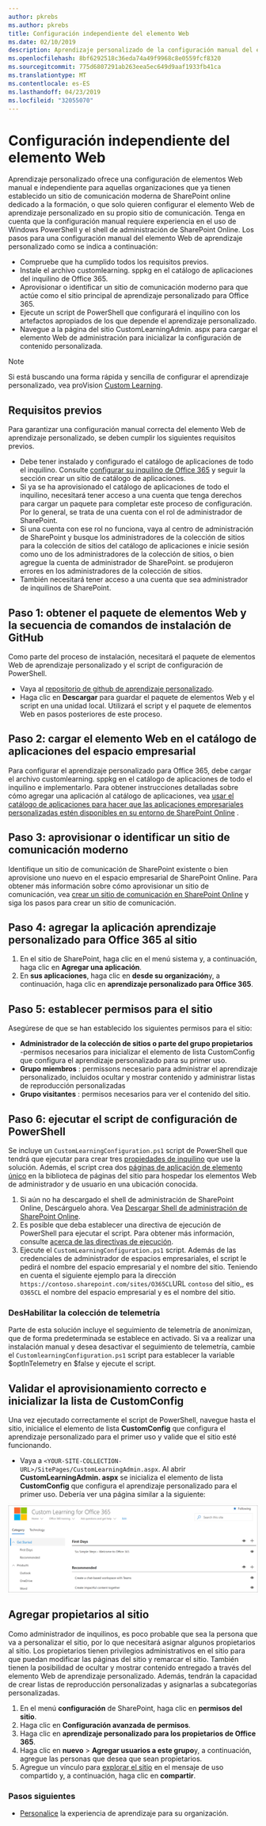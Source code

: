 ```yaml
---
author: pkrebs
ms.author: pkrebs
title: Configuración independiente del elemento Web
ms.date: 02/10/2019
description: Aprendizaje personalizado de la configuración manual del elemento Web de Office 365
ms.openlocfilehash: 8bf6292518c36eda74a49f9968c8e0559fcf8320
ms.sourcegitcommit: 775d6807291ab263eea5ec649d9aaf1933fb41ca
ms.translationtype: MT
ms.contentlocale: es-ES
ms.lasthandoff: 04/23/2019
ms.locfileid: "32055070"
---
```

# <a name="stand-alone-web-part-setup"></a>Configuración independiente del elemento Web

Aprendizaje personalizado ofrece una configuración de elementos Web manual e independiente para aquellas organizaciones que ya tienen establecido un sitio de comunicación moderna de SharePoint online dedicado a la formación, o que solo quieren configurar el elemento Web de aprendizaje personalizado en su propio sitio de comunicación. Tenga en cuenta que la configuración manual requiere experiencia en el uso de Windows PowerShell y el shell de administración de SharePoint Online. Los pasos para una configuración manual del elemento Web de aprendizaje personalizado como se indica a continuación:

- Compruebe que ha cumplido todos los requisitos previos.
- Instale el archivo customlearning. sppkg en el catálogo de aplicaciones del inquilino de Office 365.
- Aprovisionar o identificar un sitio de comunicación moderno para que actúe como el sitio principal de aprendizaje personalizado para Office 365.
- Ejecute un script de PowerShell que configurará el inquilino con los artefactos apropiados de los que depende el aprendizaje personalizado.
- Navegue a la página del sitio CustomLearningAdmin. aspx para cargar el elemento Web de administración para inicializar la configuración de contenido personalizada.

> [!NOTE]
> Si está buscando una forma rápida y sencilla de configurar el aprendizaje personalizado, vea proVision [Custom Learning](custom_provision.md).

## <a name="prerequisites"></a>Requisitos previos
Para garantizar una configuración manual correcta del elemento Web de aprendizaje personalizado, se deben cumplir los siguientes requisitos previos. 

- Debe tener instalado y configurado el catálogo de aplicaciones de todo el inquilino. Consulte [configurar su inquilino de Office 365](https://docs.microsoft.com/en-us/sharepoint/dev/spfx/set-up-your-developer-tenant#create-app-catalog-site) y seguir la sección crear un sitio de catálogo de aplicaciones. 
- Si ya se ha aprovisionado el catálogo de aplicaciones de todo el inquilino, necesitará tener acceso a una cuenta que tenga derechos para cargar un paquete para completar este proceso de configuración. Por lo general, se trata de una cuenta con el rol de administrador de SharePoint. 
- Si una cuenta con ese rol no funciona, vaya al centro de administración de SharePoint y busque los administradores de la colección de sitios para la colección de sitios del catálogo de aplicaciones e inicie sesión como uno de los administradores de la colección de sitios, o bien agregue la cuenta de administrador de SharePoint. se produjeron errores en los administradores de la colección de sitios. 
- También necesitará tener acceso a una cuenta que sea administrador de inquilinos de SharePoint.

## <a name="step-1---get-the-web-part-package-and-setup-script-from-github"></a>Paso 1: obtener el paquete de elementos Web y la secuencia de comandos de instalación de GitHub
Como parte del proceso de instalación, necesitará el paquete de elementos Web de aprendizaje personalizado y el script de configuración de PowerShell.

- Vaya al [repositorio de github de aprendizaje personalizado](https://github.com/pnp/custom-learning-office-365).
- Haga clic en **Descargar** para guardar el paquete de elementos Web y el script en una unidad local. Utilizará el script y el paquete de elementos Web en pasos posteriores de este proceso.

## <a name="step-2---upload-the-web-part-to-the-tenant-app-catalog"></a>Paso 2: cargar el elemento Web en el catálogo de aplicaciones del espacio empresarial
Para configurar el aprendizaje personalizado para Office 365, debe cargar el archivo customlearning. sppkg en el catálogo de aplicaciones de todo el inquilino e implementarlo. Para obtener instrucciones detalladas sobre cómo agregar una aplicación al catálogo de aplicaciones, vea [usar el catálogo de aplicaciones para hacer que las aplicaciones empresariales personalizadas estén disponibles en su entorno de SharePoint Online](https://docs.microsoft.com/en-us/sharepoint/use-app-catalog) .

## <a name="step-3---provisionidentify-a-modern-communication-site"></a>Paso 3: aprovisionar o identificar un sitio de comunicación moderno
Identifique un sitio de comunicación de SharePoint existente o bien aprovisione uno nuevo en el espacio empresarial de SharePoint Online. Para obtener más información sobre cómo aprovisionar un sitio de comunicación, vea [crear un sitio de comunicación en SharePoint Online](https://support.office.com/en-us/article/create-a-communication-site-in-sharepoint-online-7fb44b20-a72f-4d2c-9173-fc8f59ba50eb) y siga los pasos para crear un sitio de comunicación.

## <a name="step-4---add-the-custom-learning-for-office-365-app-to-the-site"></a>Paso 4: agregar la aplicación aprendizaje personalizado para Office 365 al sitio

1. En el sitio de SharePoint, haga clic en el menú sistema y, a continuación, haga clic en **Agregar una aplicación**. 
2. En **sus aplicaciones**, haga clic en **desde su organización**y, a continuación, haga clic en **aprendizaje personalizado para Office 365**. 

## <a name="step-5---set-permissions-for-the-site"></a>Paso 5: establecer permisos para el sitio
Asegúrese de que se han establecido los siguientes permisos para el sitio:
- **Administrador de la colección de sitios o parte del grupo propietarios** -permisos necesarios para inicializar el elemento de lista CustomConfig que configura el aprendizaje personalizado para su primer uso. 
- **Grupo miembros** : permissons necesario para administrar el aprendizaje personalizado, incluidos ocultar y mostrar contenido y administrar listas de reproducción personalizadas
- **Grupo visitantes** : permisos necesarios para ver el contenido del sitio. 

## <a name="step-6--execute-powershell-configuration-script"></a>Paso 6: ejecutar el script de configuración de PowerShell
Se incluye un `CustomLearningConfiguration.ps1` script de PowerShell que tendrá que ejecutar para crear tres [propiedades de inquilino](https://docs.microsoft.com/en-us/sharepoint/dev/spfx/tenant-properties) que use la solución. Además, el script crea dos [páginas de aplicación de elemento único](https://docs.microsoft.com/en-us/sharepoint/dev/spfx/web-parts/single-part-app-pages) en la biblioteca de páginas del sitio para hospedar los elementos Web de administrador y de usuario en una ubicación conocida.

1. Si aún no ha descargado el shell de administración de SharePoint Online, Descárguelo ahora. Vea [Descargar Shell de administración de SharePoint Online](https://go.microsoft.com/fwlink/p/?LinkId=255251).
2. Es posible que deba establecer una directiva de ejecución de PowerShell para ejecutar el script. Para obtener más información, consulte [acerca de las directivas de ejecución](https://docs.microsoft.com/en-us/powershell/module/microsoft.powershell.core/about/about_execution_policies?view=powershell-6).
3. Ejecute el `CustomLearningConfiguration.ps1` script. Además de las credenciales de administrador de espacios empresariales, el script le pedirá el nombre del espacio empresarial y el nombre del sitio. Teniendo en cuenta el siguiente ejemplo para la dirección `https://contoso.sharepoint.com/sites/O365CL`URL `contoso` del sitio,, es `O365CL` el nombre del espacio empresarial y es el nombre del sitio. 

### <a name="disabling-telemetry-collection"></a>DesHabilitar la colección de telemetría
Parte de esta solución incluye el seguimiento de telemetría de anonimizan, que de forma predeterminada se establece en activado. Si va a realizar una instalación manual y desea desactivar el seguimiento de telemetría, cambie el `CustomlearningConfiguration.ps1` script para establecer la variable $optInTelemetry en $false y ejecute el script.

## <a name="validate-provisioning-success-and-initialize-the-customconfig-list"></a>Validar el aprovisionamiento correcto e inicializar la lista de CustomConfig

Una vez ejecutado correctamente el script de PowerShell, navegue hasta el sitio, inicialice el elemento de lista **CustomConfig** que configura el aprendizaje personalizado para el primer uso y valide que el sitio esté funcionando.

- Vaya a `<YOUR-SITE-COLLECTION-URL>/SitePages/CustomLearningAdmin.aspx`. Al abrir **CustomLearningAdmin. aspx** se inicializa el elemento de lista **CustomConfig** que configura el aprendizaje personalizado para el primer uso. Debería ver una página similar a la siguiente:

![CG-adminapppage. png](media/cg-adminapppage.png)

## <a name="add-owners-to-site"></a>Agregar propietarios al sitio
Como administrador de inquilinos, es poco probable que sea la persona que va a personalizar el sitio, por lo que necesitará asignar algunos propietarios al sitio. Los propietarios tienen privilegios administrativos en el sitio para que puedan modificar las páginas del sitio y remarcar el sitio. También tienen la posibilidad de ocultar y mostrar contenido entregado a través del elemento Web de aprendizaje personalizado. Además, tendrán la capacidad de crear listas de reproducción personalizadas y asignarlas a subcategorías personalizadas.  

1. En el menú **configuración** de SharePoint, haga clic en **permisos del sitio**.
2. Haga clic en **Configuración avanzada de permisos**.
3. Haga clic en **aprendizaje personalizado para los propietarios de Office 365**.
4. Haga clic en **nuevo** > **Agregar usuarios a este grupo**y, a continuación, agregue las personas que desea que sean propietarios. 
5. Agregue un vínculo para [explorar el sitio](https://docs.microsoft.com/en-us/Office365/CustomLearning/custom_explore) en el mensaje de uso compartido y, a continuación, haga clic en **compartir**.

### <a name="next-steps"></a>Pasos siguientes
- [Personalice](custom_overview.md) la experiencia de aprendizaje para su organización.

